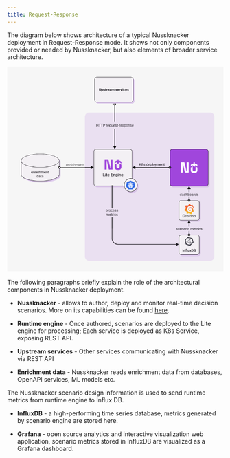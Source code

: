 ```yaml
---
title: Request-Response
---
```


The diagram below shows architecture of a typical Nussknacker deployment in Request-Response mode. It shows not only 
components provided or needed by Nussknacker, 
but also elements of broader service architecture. 

![Typical request response implementation](../img/typical_implementation_requestresponse.png)

The following paragraphs briefly explain the role of the architectural components in Nussknacker deployment. 
   
- **Nussknacker** - allows to author, deploy and monitor real-time decision scenarios. More on its capabilities can be 
found [here](../Overview.md).

- **Runtime engine** - Once authored, scenarios are deployed to the Lite engine for processing; Each service is deployed 
  as K8s Service, exposing REST API. 

- **Upstream services** - Other services communicating with Nussknacker via REST API

- **Enrichment data** - Nussknacker reads enrichment data from databases, OpenAPI services, ML models etc.

The Nussknacker scenario design information is used to send runtime metrics from runtime engine to Influx DB.
   
- **InfluxDB** - a high-performing time series database, metrics generated by scenario engine are stored here. 

- **Grafana** - open source analytics and interactive visualization web application, scenario metrics stored in InfluxDB 
are visualized as a Grafana dashboard.  

